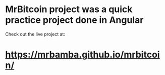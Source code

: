 # MrBitcoin project was a quick practice project done in Angular
Check out the live project at:
# https://mrbamba.github.io/mrbitcoin/
